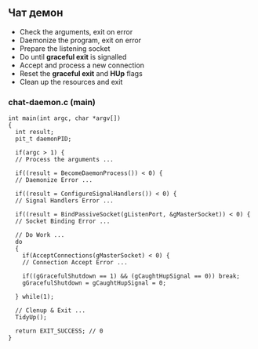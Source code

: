 ## Чат демон

- Check the arguments, exit on error
- Daemonize the program, exit on error
- Prepare the listening socket
- Do until **graceful exit** is signalled 
- Accept and process a new connection
- Reset the **graceful exit** and **HUp** flags
- Clean up the resources and exit

### chat-daemon.c (main)

```
int main(int argc, char *argv[])
{
  int result;
  pit_t daemonPID;
  
  if(argc > 1) {
  // Process the arguments ...
  
  if((result = BecomeDaemonProcess()) < 0) {
  // Daemonize Error ...
  
  if((result = ConfigureSignalHandlers()) < 0) {
  // Signal Handlers Error ...
  
  if((result = BindPassiveSocket(gListenPort, &gMasterSocket)) < 0) {
  // Socket Binding Error ...
  
  // Do Work ...
  do
  {
    if(AcceptConnections(gMasterSocket) < 0) {
	// Connection Accept Error ...
	
	if((gGracefulShutdown == 1) && (gCaughtHupSignal == 0)) break;
	gGracefulShutdown = gCaughtHupSignal = 0;
	
  } while(1);
  
  // Clenup & Exit ...
  TidyUp();
  
  return EXIT_SUCCESS; // 0
}
```